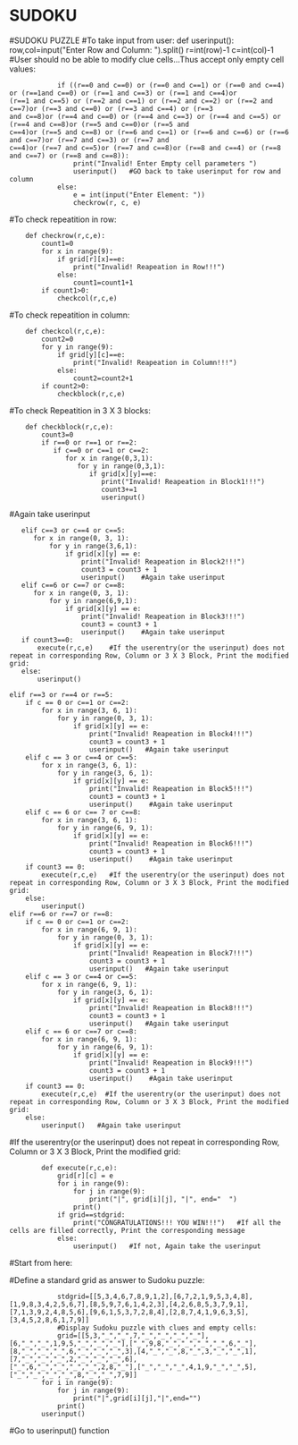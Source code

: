 # SUDOKU
#SUDOKU PUZZLE
#To take input from user:
def userinput():
    row,col=input("Enter Row and Column: ").split()
    r=int(row)-1
    c=int(col)-1
#User should no be able to modify clue cells...Thus accept only empty cell values:
                
                if ((r==0 and c==0) or (r==0 and c==1) or (r==0 and c==4) or (r==1and c==0) or (r==1 and c==3) or (r==1 and c==4)or                       (r==1 and c==5) or (r==2 and c==1) or (r==2 and c==2) or (r==2 and c==7)or (r==3 and c==0) or (r==3 and c==4) or (r==3                     and c==8)or (r==4 and c==0) or (r==4 and c==3) or (r==4 and c==5) or (r==4 and c==8)or (r==5 and c==0)or (r==5 and                      c==4)or (r==5 and c==8) or (r==6 and c==1) or (r==6 and c==6) or (r==6 and c==7)or (r==7 and c==3) or (r==7 and                            c==4)or (r==7 and c==5)or (r==7 and c==8)or (r==8 and c==4) or (r==8 and c==7) or (r==8 and c==8)):
                    print("Invalid! Enter Empty cell parameters ")
                    userinput()   #GO back to take userinput for row and column
                else:
                    e = int(input("Enter Element: "))
                    checkrow(r, c, e)
#To check repeatition in row:
        
        def checkrow(r,c,e):
            count1=0
            for x in range(9):
                if grid[r][x]==e:
                    print("Invalid! Reapeation in Row!!!")
                else:
                    count1=count1+1
            if count1>0:
                checkcol(r,c,e)
#To check repeatition in column:
        
        def checkcol(r,c,e):
            count2=0
            for y in range(9):
                if grid[y][c]==e:
                    print("Invalid! Reapeation in Column!!!")
                else:
                    count2=count2+1
            if count2>0:
                checkblock(r,c,e)
 
 #To check Repeatition in 3 X 3 blocks:

        def checkblock(r,c,e):
            count3=0
            if r==0 or r==1 or r==2:
               if c==0 or c==1 or c==2:
                  for x in range(0,3,1):
                     for y in range(0,3,1):
                        if grid[x][y]==e:
                           print("Invalid! Reapeation in Block1!!!")
                           count3+=1
                           userinput()   
#Again take userinput

       elif c==3 or c==4 or c==5:
          for x in range(0, 3, 1):
              for y in range(3,6,1):
                  if grid[x][y] == e:
                      print("Invalid! Reapeation in Block2!!!")
                      count3 = count3 + 1
                      userinput()    #Again take userinput
       elif c==6 or c==7 or c==8:
          for x in range(0, 3, 1):
              for y in range(6,9,1):
                  if grid[x][y] == e:
                      print("Invalid! Reapeation in Block3!!!")
                      count3 = count3 + 1
                      userinput()    #Again take userinput
       if count3==0:
           execute(r,c,e)    #If the userentry(or the userinput) does not repeat in corresponding Row, Column or 3 X 3 Block, Print the modified grid:
       else:
           userinput()

    elif r==3 or r==4 or r==5:
        if c == 0 or c==1 or c==2:
            for x in range(3, 6, 1):
                for y in range(0, 3, 1):
                    if grid[x][y] == e:
                        print("Invalid! Reapeation in Block4!!!")
                        count3 = count3 + 1
                        userinput()   #Again take userinput
        elif c == 3 or c==4 or c==5:
            for x in range(3, 6, 1):
                for y in range(3, 6, 1):
                    if grid[x][y] == e:
                        print("Invalid! Reapeation in Block5!!!")
                        count3 = count3 + 1
                        userinput()    #Again take userinput
        elif c == 6 or c== 7 or c==8:
            for x in range(3, 6, 1):
                for y in range(6, 9, 1):
                    if grid[x][y] == e:
                        print("Invalid! Reapeation in Block6!!!")
                        count3 = count3 + 1
                        userinput()    #Again take userinput
        if count3 == 0:
            execute(r,c,e)   #If the userentry(or the userinput) does not repeat in corresponding Row, Column or 3 X 3 Block, Print the modified grid:
        else:
            userinput()
    elif r==6 or r==7 or r==8:
        if c == 0 or c==1 or c==2:
            for x in range(6, 9, 1):
                for y in range(0, 3, 1):
                    if grid[x][y] == e:
                        print("Invalid! Reapeation in Block7!!!")
                        count3 = count3 + 1
                        userinput()   #Again take userinput
        elif c == 3 or c==4 or c==5:
            for x in range(6, 9, 1):
                for y in range(3, 6, 1):
                    if grid[x][y] == e:
                        print("Invalid! Reapeation in Block8!!!")
                        count3 = count3 + 1
                        userinput()   #Again take userinput
        elif c == 6 or c==7 or c==8:
            for x in range(6, 9, 1):
                for y in range(6, 9, 1):
                    if grid[x][y] == e:
                        print("Invalid! Reapeation in Block9!!!")
                        count3 = count3 + 1
                        userinput()    #Again take userinput
        if count3 == 0:
            execute(r,c,e)  #If the userentry(or the userinput) does not repeat in corresponding Row, Column or 3 X 3 Block, Print the modified grid:
        else:
            userinput()   #Again take userinput

#If the userentry(or the userinput) does not repeat in corresponding Row, Column or 3 X 3 Block, Print the modified grid:
            
            def execute(r,c,e):
                grid[r][c] = e
                for i in range(9):
                    for j in range(9):
                        print("|", grid[i][j], "|", end="  ")
                    print()
                if grid==stdgrid:
                    print("CONGRATULATIONS!!! YOU WIN!!!")   #If all the cells are filled correctly, Print the corresponding message
                else:
                    userinput()   #If not, Again take the userinput

#Start from here:

#Define a standard grid as answer to Sudoku puzzle:
                
                stdgrid=[[5,3,4,6,7,8,9,1,2],[6,7,2,1,9,5,3,4,8],[1,9,8,3,4,2,5,6,7],[8,5,9,7,6,1,4,2,3],[4,2,6,8,5,3,7,9,1],                                   [7,1,3,9,2,4,8,5,6],[9,6,1,5,3,7,2,8,4],[2,8,7,4,1,9,6,3,5],[3,4,5,2,8,6,1,7,9]]
                #Display Sudoku puzzle with clues and empty cells:
                grid=[[5,3,"_","_",7,"_","_","_","_"],[6,"_","_",1,9,5,"_","_","_"],["_",9,8,"_","_","_","_",6,"_"],                                           [8,"_","_","_",6,"_","_","_",3],[4,"_","_",8,"_",3,"_","_",1],[7,"_","_","_",2,"_","_","_",6],                                             ["_",6,"_","_","_","_",2,8,"_"],["_","_","_",4,1,9,"_","_",5],["_","_","_","_",8,"_","_",7,9]]
            for i in range(9):
                for j in range(9):
                    print("|",grid[i][j],"|",end="")
                print()
            userinput()     
#Go to userinput() function


